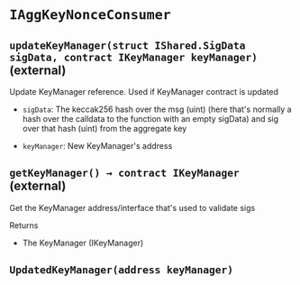 # `IAggKeyNonceConsumer`

## `updateKeyManager(struct IShared.SigData sigData, contract IKeyManager keyManager)` (external)

 Update KeyManager reference. Used if KeyManager contract is updated

- `sigData`:   The keccak256 hash over the msg (uint) (here that's normally
                 a hash over the calldata to the function with an empty sigData) and
                 sig over that hash (uint) from the aggregate key

- `keyManager`: New KeyManager's address

## `getKeyManager() → contract IKeyManager` (external)

 Get the KeyManager address/interface that's used to validate sigs

Returns

- The KeyManager (IKeyManager)

## `UpdatedKeyManager(address keyManager)`
